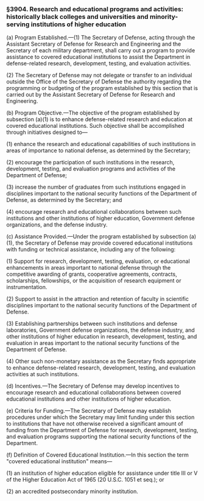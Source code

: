 ### §3904. Research and educational programs and activities: historically black colleges and universities and minority-serving institutions of higher education ###

(a) Program Established.—(1) The Secretary of Defense, acting through the Assistant Secretary of Defense for Research and Engineering and the Secretary of each military department, shall carry out a program to provide assistance to covered educational institutions to assist the Department in defense-related research, development, testing, and evaluation activities.

(2) The Secretary of Defense may not delegate or transfer to an individual outside the Office of the Secretary of Defense the authority regarding the programming or budgeting of the program established by this section that is carried out by the Assistant Secretary of Defense for Research and Engineering.

(b) Program Objective.—The objective of the program established by subsection (a)(1) is to enhance defense-related research and education at covered educational institutions. Such objective shall be accomplished through initiatives designed to—

(1) enhance the research and educational capabilities of such institutions in areas of importance to national defense, as determined by the Secretary;

(2) encourage the participation of such institutions in the research, development, testing, and evaluation programs and activities of the Department of Defense;

(3) increase the number of graduates from such institutions engaged in disciplines important to the national security functions of the Department of Defense, as determined by the Secretary; and

(4) encourage research and educational collaborations between such institutions and other institutions of higher education, Government defense organizations, and the defense industry.

(c) Assistance Provided.—Under the program established by subsection (a)(1), the Secretary of Defense may provide covered educational institutions with funding or technical assistance, including any of the following:

(1) Support for research, development, testing, evaluation, or educational enhancements in areas important to national defense through the competitive awarding of grants, cooperative agreements, contracts, scholarships, fellowships, or the acquisition of research equipment or instrumentation.

(2) Support to assist in the attraction and retention of faculty in scientific disciplines important to the national security functions of the Department of Defense.

(3) Establishing partnerships between such institutions and defense laboratories, Government defense organizations, the defense industry, and other institutions of higher education in research, development, testing, and evaluation in areas important to the national security functions of the Department of Defense.

(4) Other such non-monetary assistance as the Secretary finds appropriate to enhance defense-related research, development, testing, and evaluation activities at such institutions.

(d) Incentives.—The Secretary of Defense may develop incentives to encourage research and educational collaborations between covered educational institutions and other institutions of higher education.

(e) Criteria for Funding.—The Secretary of Defense may establish procedures under which the Secretary may limit funding under this section to institutions that have not otherwise received a significant amount of funding from the Department of Defense for research, development, testing, and evaluation programs supporting the national security functions of the Department.

(f) Definition of Covered Educational Institution.—In this section the term "covered educational institution" means—

(1) an institution of higher education eligible for assistance under title III or V of the Higher Education Act of 1965 (20 U.S.C. 1051 et seq.); or

(2) an accredited postsecondary minority institution.